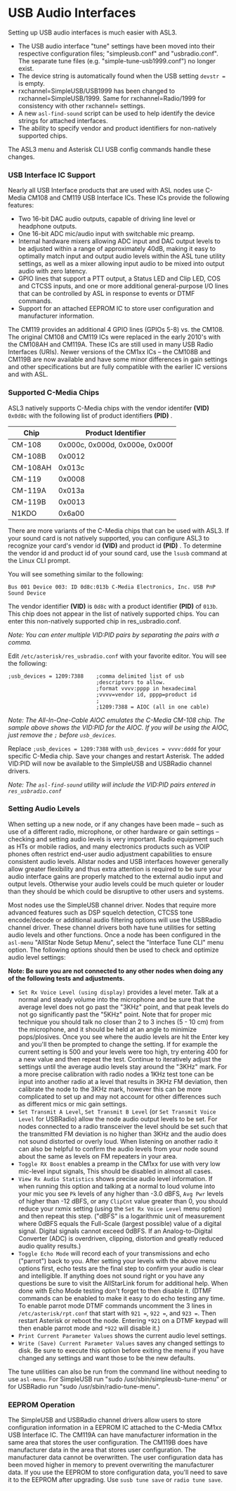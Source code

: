 # USB Audio Interfaces

Setting up USB audio interfaces is much easier with ASL3.

 - The USB audio interface "tune" settings have been moved into their respective configuration files; "simpleusb.conf" and "usbradio.conf". The separate tune files (e.g. "simple-tune-usb1999.conf") no longer exist.
 - The device string is automatically found when the USB setting `devstr =` is empty.
 - rxchannel=SimpleUSB/USB1999 has been changed to rxchannel=SimpleUSB/1999. Same for rxchannel=Radio/1999 for consistency with other rxchannel= settings.
 - A new `asl-find-sound` script can be used to help identify the device strings for attached interfaces.
 - The ability to specify vendor and product identifiers for non-natively supported chips.

The ASL3 menu and Asterisk CLI USB config commands handle these changes.

### USB Interface IC Support

Nearly all USB Interface products that are used with ASL nodes use C-Media CM108 and CM119 USB Interface ICs. These ICs provide the following features:

 - Two 16-bit DAC audio outputs, capable of driving line level or headphone outputs.
 - One 16-bit ADC mic/audio input with switchable mic preamp.
 - Internal hardware mixers allowing ADC input and DAC output levels to be adjusted within a range of approximately 40dB, making it easy to optimally match input and output audio levels within the ASL tune utility settings, as well as a mixer allowing input audio to be mixed into output audio with zero latency.
 - GPIO lines that support a PTT output, a Status LED and Clip LED, COS and CTCSS inputs, and one or more additional general-purpose I/O lines that can be controlled by ASL in response to events or DTMF commands.
 - Support for an attached EEPROM IC to store user configuration and manufacturer information.

The CM119 provides an additional 4 GPIO lines (GPIOs 5-8) vs. the CM108. The original CM108 and CM119 ICs were replaced in the early 2010's with the CM108AH and CM119A. These ICs are still used in many USB Radio Interfaces (URIs). Newer versions of the CM1xx ICs &ndash; the CM108B and CM119B are now available and have some minor differences in gain settings and other specifications but are fully compatible with the earlier IC versions and with ASL.

### Supported C-Media Chips

ASL3 natively supports C-Media chips with the vendor identifer **(VID)** `0x0d8c` with the following list of product identifiers **(PID)** .

| Chip     | Product Identifier |
| ----     | ------------------ |
| CM-108   | 0x000c, 0x000d, 0x000e, 0x000f |
| CM-108B  | 0x0012 |
| CM-108AH | 0x013c |
| CM-119   | 0x0008 |
| CM-119A  | 0x013a |
| CM-119B  | 0x0013 |
| N1KDO    | 0x6a00 |

There are more variants of the C-Media chips that can be used with ASL3.  If your sound card is
not natively supported, you can configure ASL3 to recognize your card's vendor id **(VID)** and product id **(PID)** .
To determine the vendor id and product id of your sound card, use the `lsusb` command at the Linux CLI prompt.

You will see something similar to the following:

```
Bus 001 Device 003: ID 0d8c:013b C-Media Electronics, Inc. USB PnP Sound Device
```

The vendor identifier **(VID)** is `0d8c` with a product identifier **(PID)** of `013b`.  This chip does not appear in the list of 
natively supported chips. You can enter this non-natively supported chip in res_usbradio.conf.  

*Note: You can enter multiple VID:PID pairs by separating the pairs with a comma.*

Edit `/etc/asterisk/res_usbradio.conf` with your favorite editor.  You will see the following:

```
;usb_devices = 1209:7388    ;comma delimited list of usb
                            ;descriptors to allow.
                            ;format vvvv:pppp in hexadecimal
                            ;vvvv=vendor id, pppp=product id
                            ;
                            ;1209:7388 = AIOC (all in one cable)
```

*Note:  The All-In-One-Cable AIOC emulates the C-Media CM-108 chip.  The sample above shows the 
VID:PID for the AIOC.  If you will be using the AIOC, just remove the `;` before `usb_devices`.*

Replace `;usb_devices = 1209:7388` with `usb_devices = vvvv:dddd` for your specific C-Media chip.
Save your changes and restart Asterisk. The added VID:PID will now be available to the SimpleUSB and USBRadio channel drivers.

*Note: The `asl-find-sound` utility will include the VID:PID pairs entered in `res_usbradio.conf`*


### Setting Audio Levels

When setting up a new node, or if any changes have been made &ndash; such as use of a different radio, microphone, or other hardware or gain settings &ndash; checking and setting audio levels is very important. Radio equipment such as HTs or mobile radios, and many electronics products such as VOIP phones often restrict end-user audio adjustment capabilities to ensure consistent audio levels. Allstar nodes and USB interfaces however generally allow greater flexibility and thus extra attention is required to be sure your audio interface gains are properly matched to the external audio input and output levels. Otherwise your audio levels could be much quieter or louder than they should be which could be disruptive to other users and systems.

Most nodes use the SimpleUSB channel driver. Nodes that require more advanced features such as DSP squelch detection, CTCSS tone encode/decode or additional audio filtering options will use the USBRadio channel driver. These channel drivers both have tune utilities for setting audio levels and other functions. Once a node has been configured in the `asl-menu` "AllStar Node Setup Menu", select the "Interface Tune CLI" menu option. The following options should then be used to check and optimize audio level settings:

**Note: Be sure you are not connected to any other nodes when doing any of the following tests and adjustments.**

 - `Set Rx Voice Level (using display)` provides a level meter. Talk at a normal and steady volume into the microphone and be sure that the average level does not go past the "3KHz" point, and that peak levels do not go significantly past the "5KHz" point. Note that for proper mic technique you should talk no closer than 2 to 3 inches (5 - 10 cm) from the microphone, and it should be held at an angle to minimize pops/plosives. Once you see where the audio levels are hit the Enter key and you'll then be prompted to change the setting. If for example the current setting is 500 and your levels were too high, try entering 400 for a new value and then repeat the test. Continue to iteratively adjust the settings until the average audio levels stay around the "3KHz" mark. For a more precise calibration with radio nodes a 1KHz test tone can be input into another radio at a level that results in 3KHz FM deviation, then calibrate the node to the 3KHz mark, however this can be more complicated to set up and may not account for other differences such as different mics or mic gain settings.
 - `Set Transmit A Level`, `Set Transmit B Level` (or `Set Transmit Voice Level` for USBRadio) allow the node audio output levels to be set. For nodes connected to a radio transceiver the level should be set such that the transmitted FM deviation is no higher than 3KHz and the audio does not sound distorted or overly loud. When listening on another radio it can also be helpful to confirm the audio levels from your node sound about the same as levels on FM repeaters in your area.
 - `Toggle RX Boost` enables a preamp in the CM1xx for use with very low mic-level input signals, This should be disabled in almost all cases.
 - `View Rx Audio Statistics` shows precise audio level information. If when running this option and talking at a normal to loud volume into your mic you see `Pk` levels of any higher than -3.0 dBFS, `Avg Pwr` levels of higher than -12 dBFS, or any `ClipCnt` value greater than 0, you should reduce your rxmix setting (using the `Set Rx Voice Level` menu option) and then repeat this step. ("dBFS" is a logarithmic unit of measurement where 0dBFS equals the Full-Scale (largest possible) value of a digital signal. Digital signals cannot exceed 0dBFS. If an Analog-to-Digital Converter (ADC) is overdriven, clipping, distortion and greatly reduced audio quality results.)
 - `Toggle Echo Mode` will record each of your transmissions and echo ("parrot") back to you. After setting your levels with the above menu options first, echo tests are the final step to confirm your audio is clear and intelligible. If anything does not sound right or you have any questions be sure to visit the AllStarLink forum for additional help. When done with Echo Mode testing don't forget to then disable it. (DTMF commands can be enabled to make it easy to do echo testing any time. To enable parrot mode DTMF commands uncomment the 3 lines in `/etc/asterisk/rpt.conf` that start with `921 =`, `922 =`, and `923 =`. Then restart Asterisk or reboot the node. Entering `*921` on a DTMF keypad will then enable parrot mode and `*922` will disable it.)
 - `Print Current Parameter Values` shows the current audio level settings.
 - `Write (Save) Current Parameter Values` saves any changed settings to disk. Be sure to execute this option before exiting the menu if you have changed any settings and want those to be the new defaults.
 
The tune utilities can also be run from the command line without needing to use `asl-menu`. For SimpleUSB run "sudo /usr/sbin/simpleusb-tune-menu" or for USBRadio run "sudo /usr/sbin/radio-tune-menu".

### EEPROM Operation

The SimpleUSB and USBRadio channel drivers allow users to store configuration information in a EEPROM IC attached to the C-Media CM1xx USB Interface IC. The CM119A can have manufacturer information in the same area that stores the user configuration. The CM119B does have manufacturer data in the area that stores user configuration. The manufacturer data cannot be overwritten. The user configuration data has been moved higher in memory to prevent overwriting the manufacturer data. If you use the EEPROM to store configuration data, you'll need to save it to the EEPROM after upgrading. Use `susb tune save` or `radio tune save`.
